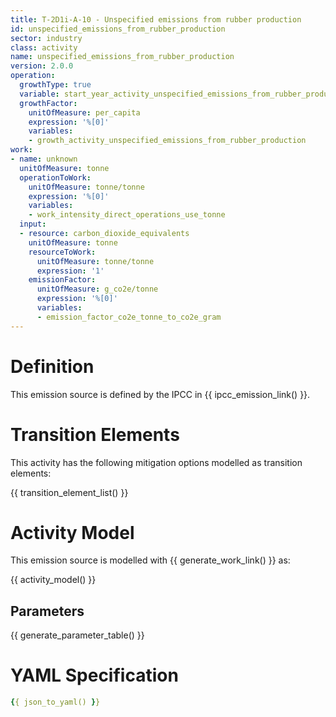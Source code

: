 ```yaml
---
title: T-2D1i-A-10 - Unspecified emissions from rubber production
id: unspecified_emissions_from_rubber_production
sector: industry
class: activity
name: unspecified_emissions_from_rubber_production
version: 2.0.0
operation:
  growthType: true
  variable: start_year_activity_unspecified_emissions_from_rubber_production
  growthFactor:
    unitOfMeasure: per_capita
    expression: '%[0]'
    variables:
    - growth_activity_unspecified_emissions_from_rubber_production
work:
- name: unknown
  unitOfMeasure: tonne
  operationToWork:
    unitOfMeasure: tonne/tonne
    expression: '%[0]'
    variables:
    - work_intensity_direct_operations_use_tonne
  input:
  - resource: carbon_dioxide_equivalents
    unitOfMeasure: tonne
    resourceToWork:
      unitOfMeasure: tonne/tonne
      expression: '1'
    emissionFactor:
      unitOfMeasure: g_co2e/tonne
      expression: '%[0]'
      variables:
      - emission_factor_co2e_tonne_to_co2e_gram
---
```



# Definition
This emission source is defined by the IPCC in {{ ipcc_emission_link() }}.

# Transition Elements

This activity has the following mitigation options modelled as transition elements:

{{ transition_element_list() }}

# Activity Model
This emission source is modelled with {{ generate_work_link() }} as:

{{ activity_model() }}

## Parameters

{{ generate_parameter_table() }}

# YAML Specification

```yaml
{{ json_to_yaml() }}
```

